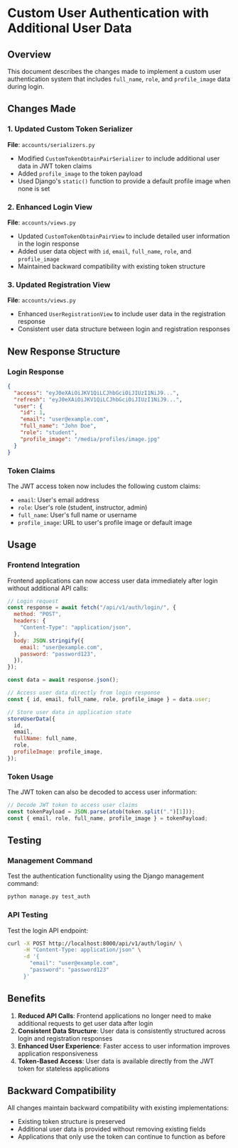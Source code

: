 # Custom User Authentication with Additional User Data

## Overview

This document describes the changes made to implement a custom user authentication system that includes `full_name`, `role`, and `profile_image` data during login.

## Changes Made

### 1. Updated Custom Token Serializer

**File**: `accounts/serializers.py`

- Modified `CustomTokenObtainPairSerializer` to include additional user data in JWT token claims
- Added `profile_image` to the token payload
- Used Django's `static()` function to provide a default profile image when none is set

### 2. Enhanced Login View

**File**: `accounts/views.py`

- Updated `CustomTokenObtainPairView` to include detailed user information in the login response
- Added user data object with `id`, `email`, `full_name`, `role`, and `profile_image`
- Maintained backward compatibility with existing token structure

### 3. Updated Registration View

**File**: `accounts/views.py`

- Enhanced `UserRegistrationView` to include user data in the registration response
- Consistent user data structure between login and registration responses

## New Response Structure

### Login Response

```json
{
  "access": "eyJ0eXAiOiJKV1QiLCJhbGciOiJIUzI1NiJ9...",
  "refresh": "eyJ0eXAiOiJKV1QiLCJhbGciOiJIUzI1NiJ9...",
  "user": {
    "id": 1,
    "email": "user@example.com",
    "full_name": "John Doe",
    "role": "student",
    "profile_image": "/media/profiles/image.jpg"
  }
}
```

### Token Claims

The JWT access token now includes the following custom claims:

- `email`: User's email address
- `role`: User's role (student, instructor, admin)
- `full_name`: User's full name or username
- `profile_image`: URL to user's profile image or default image

## Usage

### Frontend Integration

Frontend applications can now access user data immediately after login without additional API calls:

```javascript
// Login request
const response = await fetch("/api/v1/auth/login/", {
  method: "POST",
  headers: {
    "Content-Type": "application/json",
  },
  body: JSON.stringify({
    email: "user@example.com",
    password: "password123",
  }),
});

const data = await response.json();

// Access user data directly from login response
const { id, email, full_name, role, profile_image } = data.user;

// Store user data in application state
storeUserData({
  id,
  email,
  fullName: full_name,
  role,
  profileImage: profile_image,
});
```

### Token Usage

The JWT token can also be decoded to access user information:

```javascript
// Decode JWT token to access user claims
const tokenPayload = JSON.parse(atob(token.split(".")[1]));
const { email, role, full_name, profile_image } = tokenPayload;
```

## Testing

### Management Command

Test the authentication functionality using the Django management command:

```bash
python manage.py test_auth
```

### API Testing

Test the login API endpoint:

```bash
curl -X POST http://localhost:8000/api/v1/auth/login/ \
     -H "Content-Type: application/json" \
     -d '{
       "email": "user@example.com",
       "password": "password123"
     }'
```

## Benefits

1. **Reduced API Calls**: Frontend applications no longer need to make additional requests to get user data after login
2. **Consistent Data Structure**: User data is consistently structured across login and registration responses
3. **Enhanced User Experience**: Faster access to user information improves application responsiveness
4. **Token-Based Access**: User data is available directly from the JWT token for stateless applications

## Backward Compatibility

All changes maintain backward compatibility with existing implementations:

- Existing token structure is preserved
- Additional user data is provided without removing existing fields
- Applications that only use the token can continue to function as before

